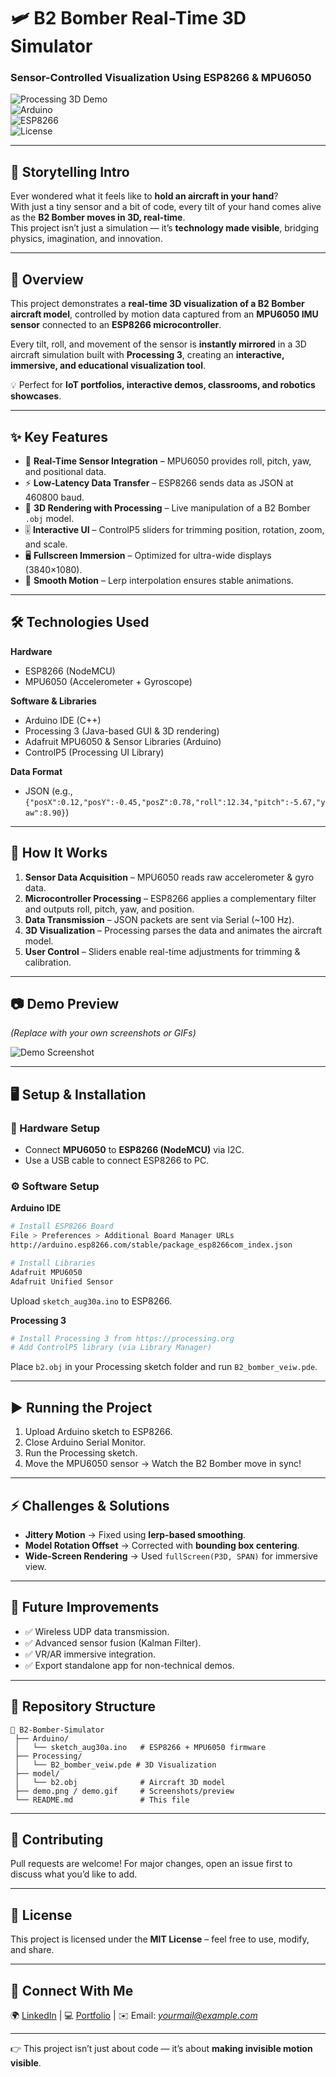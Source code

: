 # 🛩️ B2 Bomber Real-Time 3D Simulator
### Sensor-Controlled Visualization Using ESP8266 & MPU6050  

![Processing 3D Demo](https://img.shields.io/badge/Processing-3D-blue)  
![Arduino](https://img.shields.io/badge/Arduino-IDE-green)  
![ESP8266](https://img.shields.io/badge/ESP8266-IoT-orange)  
![License](https://img.shields.io/badge/License-MIT-brightgreen)  

---

## 🌌 Storytelling Intro  
Ever wondered what it feels like to **hold an aircraft in your hand**?  
With just a tiny sensor and a bit of code, every tilt of your hand comes alive as the **B2 Bomber moves in 3D, real-time**.  
This project isn’t just a simulation — it’s **technology made visible**, bridging physics, imagination, and innovation.  

---

## 📌 Overview  
This project demonstrates a **real-time 3D visualization of a B2 Bomber aircraft model**, controlled by motion data captured from an **MPU6050 IMU sensor** connected to an **ESP8266 microcontroller**.  

Every tilt, roll, and movement of the sensor is **instantly mirrored** in a 3D aircraft simulation built with **Processing 3**, creating an **interactive, immersive, and educational visualization tool**.  

💡 Perfect for **IoT portfolios, interactive demos, classrooms, and robotics showcases**.  

---

## ✨ Key Features  
- 📡 **Real-Time Sensor Integration** – MPU6050 provides roll, pitch, yaw, and positional data.  
- ⚡ **Low-Latency Data Transfer** – ESP8266 sends data as JSON at 460800 baud.  
- 🎨 **3D Rendering with Processing** – Live manipulation of a B2 Bomber `.obj` model.  
- 🎚️ **Interactive UI** – ControlP5 sliders for trimming position, rotation, zoom, and scale.  
- 🖥️ **Fullscreen Immersion** – Optimized for ultra-wide displays (3840×1080).  
- 🔄 **Smooth Motion** – Lerp interpolation ensures stable animations.  

---

## 🛠️ Technologies Used  
**Hardware**  
- ESP8266 (NodeMCU)  
- MPU6050 (Accelerometer + Gyroscope)  

**Software & Libraries**  
- Arduino IDE (C++)  
- Processing 3 (Java-based GUI & 3D rendering)  
- Adafruit MPU6050 & Sensor Libraries (Arduino)  
- ControlP5 (Processing UI Library)  

**Data Format**  
- JSON (e.g., `{"posX":0.12,"posY":-0.45,"posZ":0.78,"roll":12.34,"pitch":-5.67,"yaw":8.90}`)  

---

## 🚀 How It Works  
1. **Sensor Data Acquisition** – MPU6050 reads raw accelerometer & gyro data.  
2. **Microcontroller Processing** – ESP8266 applies a complementary filter and outputs roll, pitch, yaw, and position.  
3. **Data Transmission** – JSON packets are sent via Serial (~100 Hz).  
4. **3D Visualization** – Processing parses the data and animates the aircraft model.  
5. **User Control** – Sliders enable real-time adjustments for trimming & calibration.  

---

## 📷 Demo Preview  
*(Replace with your own screenshots or GIFs)*  

![Demo Screenshot](demo.png)  

---

## 🖥️ Setup & Installation  

### 🔧 Hardware Setup  
- Connect **MPU6050** to **ESP8266 (NodeMCU)** via I2C.  
- Use a USB cable to connect ESP8266 to PC.  

### ⚙️ Software Setup  
**Arduino IDE**  
```bash
# Install ESP8266 Board
File > Preferences > Additional Board Manager URLs
http://arduino.esp8266.com/stable/package_esp8266com_index.json

# Install Libraries
Adafruit MPU6050
Adafruit Unified Sensor
```
Upload `sketch_aug30a.ino` to ESP8266.  

**Processing 3**  
```bash
# Install Processing 3 from https://processing.org
# Add ControlP5 library (via Library Manager)
```
Place `b2.obj` in your Processing sketch folder and run `B2_bomber_veiw.pde`.  

---

## ▶️ Running the Project  
1. Upload Arduino sketch to ESP8266.  
2. Close Arduino Serial Monitor.  
3. Run the Processing sketch.  
4. Move the MPU6050 sensor → Watch the B2 Bomber move in sync!  

---

## ⚡ Challenges & Solutions  
- **Jittery Motion** → Fixed using **lerp-based smoothing**.  
- **Model Rotation Offset** → Corrected with **bounding box centering**.  
- **Wide-Screen Rendering** → Used `fullScreen(P3D, SPAN)` for immersive view.  

---

## 🌟 Future Improvements  
- ✅ Wireless UDP data transmission.  
- ✅ Advanced sensor fusion (Kalman Filter).  
- ✅ VR/AR immersive integration.  
- ✅ Export standalone app for non-technical demos.  

---

## 📂 Repository Structure  
```
📁 B2-Bomber-Simulator
 ├── Arduino/
 │   └── sketch_aug30a.ino   # ESP8266 + MPU6050 firmware
 ├── Processing/
 │   └── B2_bomber_veiw.pde # 3D Visualization
 ├── model/
 │   └── b2.obj              # Aircraft 3D model
 ├── demo.png / demo.gif     # Screenshots/preview
 └── README.md               # This file
```

---

## 🤝 Contributing  
Pull requests are welcome! For major changes, open an issue first to discuss what you’d like to add.  

---

## 📜 License  
This project is licensed under the **MIT License** – feel free to use, modify, and share.  

---

## 🔗 Connect With Me  
🌍 [LinkedIn](https://linkedin.com/) | 💻 [Portfolio](https://github.com/) | ✉️ Email: *yourmail@example.com*  

---

👉 This project isn’t just about code — it’s about **making invisible motion visible**.  
